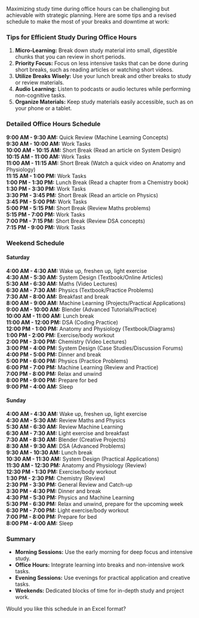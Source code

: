 Maximizing study time during office hours can be challenging but achievable with strategic planning. Here are some tips and a revised schedule to make the most of your breaks and downtime at work:

### Tips for Efficient Study During Office Hours

1. **Micro-Learning:** Break down study material into small, digestible chunks that you can review in short periods.
2. **Priority Focus:** Focus on less intensive tasks that can be done during short breaks, such as reading articles or watching short videos.
3. **Utilize Breaks Wisely:** Use your lunch break and other breaks to study or review materials.
4. **Audio Learning:** Listen to podcasts or audio lectures while performing non-cognitive tasks.
5. **Organize Materials:** Keep study materials easily accessible, such as on your phone or a tablet.

### Detailed Office Hours Schedule

**9:00 AM - 9:30 AM:** Quick Review (Machine Learning Concepts)  
**9:30 AM - 10:00 AM:** Work Tasks  
**10:00 AM - 10:15 AM:** Short Break (Read an article on System Design)  
**10:15 AM - 11:00 AM:** Work Tasks  
**11:00 AM - 11:15 AM:** Short Break (Watch a quick video on Anatomy and Physiology)  
**11:15 AM - 1:00 PM:** Work Tasks  
**1:00 PM - 1:30 PM:** Lunch Break (Read a chapter from a Chemistry book)  
**1:30 PM - 3:30 PM:** Work Tasks  
**3:30 PM - 3:45 PM:** Short Break (Read an article on Physics)  
**3:45 PM - 5:00 PM:** Work Tasks  
**5:00 PM - 5:15 PM:** Short Break (Review Maths problems)  
**5:15 PM - 7:00 PM:** Work Tasks  
**7:00 PM - 7:15 PM:** Short Break (Review DSA concepts)  
**7:15 PM - 9:00 PM:** Work Tasks

### Weekend Schedule

#### Saturday

**4:00 AM - 4:30 AM:** Wake up, freshen up, light exercise  
**4:30 AM - 5:30 AM:** System Design (Textbook/Online Articles)  
**5:30 AM - 6:30 AM:** Maths (Video Lectures)  
**6:30 AM - 7:30 AM:** Physics (Textbook/Practice Problems)  
**7:30 AM - 8:00 AM:** Breakfast and break  
**8:00 AM - 9:00 AM:** Machine Learning (Projects/Practical Applications)  
**9:00 AM - 10:00 AM:** Blender (Advanced Tutorials/Practice)  
**10:00 AM - 11:00 AM:** Lunch break  
**11:00 AM - 12:00 PM:** DSA (Coding Practice)  
**12:00 PM - 1:00 PM:** Anatomy and Physiology (Textbook/Diagrams)  
**1:00 PM - 2:00 PM:** Exercise/body workout  
**2:00 PM - 3:00 PM:** Chemistry (Video Lectures)  
**3:00 PM - 4:00 PM:** System Design (Case Studies/Discussion Forums)  
**4:00 PM - 5:00 PM:** Dinner and break  
**5:00 PM - 6:00 PM:** Physics (Practice Problems)  
**6:00 PM - 7:00 PM:** Machine Learning (Review and Practice)  
**7:00 PM - 8:00 PM:** Relax and unwind  
**8:00 PM - 9:00 PM:** Prepare for bed  
**9:00 PM - 4:00 AM:** Sleep

#### Sunday

**4:00 AM - 4:30 AM:** Wake up, freshen up, light exercise  
**4:30 AM - 5:30 AM:** Review Maths and Physics  
**5:30 AM - 6:30 AM:** Review Machine Learning  
**6:30 AM - 7:30 AM:** Light exercise and breakfast  
**7:30 AM - 8:30 AM:** Blender (Creative Projects)  
**8:30 AM - 9:30 AM:** DSA (Advanced Problems)  
**9:30 AM - 10:30 AM:** Lunch break  
**10:30 AM - 11:30 AM:** System Design (Practical Applications)  
**11:30 AM - 12:30 PM:** Anatomy and Physiology (Review)  
**12:30 PM - 1:30 PM:** Exercise/body workout  
**1:30 PM - 2:30 PM:** Chemistry (Review)  
**2:30 PM - 3:30 PM:** General Review and Catch-up  
**3:30 PM - 4:30 PM:** Dinner and break  
**4:30 PM - 5:30 PM:** Physics and Machine Learning  
**5:30 PM - 6:30 PM:** Relax and unwind, prepare for the upcoming week  
**6:30 PM - 7:00 PM:** Light exercise/body workout  
**7:00 PM - 8:00 PM:** Prepare for bed  
**8:00 PM - 4:00 AM:** Sleep  

### Summary

- **Morning Sessions:** Use the early morning for deep focus and intensive study.
- **Office Hours:** Integrate learning into breaks and non-intensive work tasks.
- **Evening Sessions:** Use evenings for practical application and creative tasks.
- **Weekends:** Dedicated blocks of time for in-depth study and project work.

Would you like this schedule in an Excel format?

